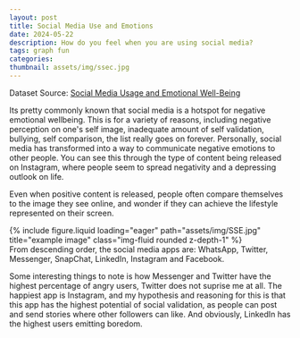 ```yaml
---
layout: post
title: Social Media Use and Emotions
date: 2024-05-22
description: How do you feel when you are using social media?
tags: graph fun
categories:
thumbnail: assets/img/ssec.jpg
---
```


Dataset Source: [Social Media Usage and Emotional Well-Being](https://www.kaggle.com/datasets/emirhanai/social-media-usage-and-emotional-well-being)

Its pretty commonly known that social media is a hotspot for negative emotional wellbeing. This is for a variety of reasons, including negative perception on one's self image, inadequate amount of self validation, bullying, self comparison, the list really goes on forever. Personally, social media has transformed into a way to communicate negative emotions to other people. You can see this through the type of content being released on Instagram, where people seem to spread negativity and a depressing outlook on life.

Even when positive content is released, people often compare themselves to the image they see online, and wonder if they can achieve the lifestyle represented on their screen.

<div class="row">
    <div class="col-sm mt-3 mt-md-0">
        {% include figure.liquid loading="eager" path="assets/img/SSE.jpg" title="example image" class="img-fluid rounded z-depth-1" %}
    </div>
</div>
<div class="caption">
    From descending order, the social media apps are: WhatsApp, Twitter, Messenger, SnapChat, LinkedIn, Instagram and Facebook.
</div>

Some interesting things to note is how Messenger and Twitter have the highest percentage of angry users, Twitter does not suprise me at all. The happiest app is Instagram, and my hypothesis and reasoning for this is that this app has the highest potential of social validation, as people can post and send stories where other followers can like. And obviously, LinkedIn has the highest users emitting boredom.